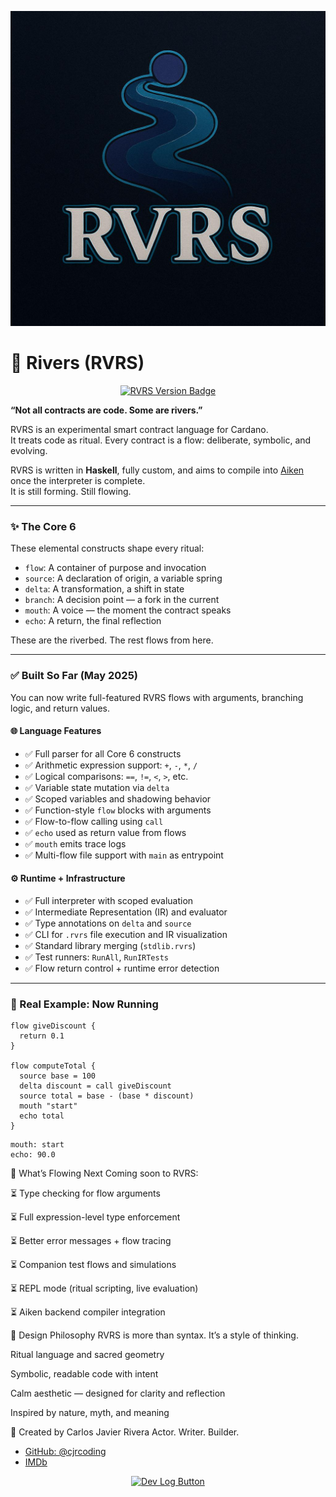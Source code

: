 <p align="center">
  <img src="https://raw.githubusercontent.com/cjrcoding/rvrs-lang/main/assets/rvrs-logo-clean.jpg" alt="RVRS Logo" width="600"/>
</p>

# 🌊 Rivers (RVRS)

<p align="center">
  <a href="#">
    <img src="https://img.shields.io/badge/Version-v0.8.4--alpha-blueviolet?style=for-the-badge" alt="RVRS Version Badge"/>
  </a>
</p>

**“Not all contracts are code. Some are rivers.”**

RVRS is an experimental smart contract language for Cardano.  
It treats code as ritual. Every contract is a flow: deliberate, symbolic, and evolving.

RVRS is written in **Haskell**, fully custom, and aims to compile into [Aiken](https://aiken-lang.org) once the interpreter is complete.  
It is still forming. Still flowing.

---

### ✨ The Core 6

These elemental constructs shape every ritual:

- `flow`: A container of purpose and invocation  
- `source`: A declaration of origin, a variable spring  
- `delta`: A transformation, a shift in state  
- `branch`: A decision point — a fork in the current  
- `mouth`: A voice — the moment the contract speaks  
- `echo`: A return, the final reflection  

These are the riverbed. The rest flows from here.

---

### ✅ Built So Far (May 2025)

You can now write full-featured RVRS flows with arguments, branching logic, and return values.

#### 🌐 Language Features
- ✅ Full parser for all Core 6 constructs  
- ✅ Arithmetic expression support: `+`, `-`, `*`, `/`  
- ✅ Logical comparisons: `==`, `!=`, `<`, `>`, etc.  
- ✅ Variable state mutation via `delta`  
- ✅ Scoped variables and shadowing behavior  
- ✅ Function-style `flow` blocks with arguments  
- ✅ Flow-to-flow calling using `call`  
- ✅ `echo` used as return value from flows  
- ✅ `mouth` emits trace logs  
- ✅ Multi-flow file support with `main` as entrypoint  

#### ⚙️ Runtime + Infrastructure
- ✅ Full interpreter with scoped evaluation  
- ✅ Intermediate Representation (IR) and evaluator  
- ✅ Type annotations on `delta` and `source`  
- ✅ CLI for `.rvrs` file execution and IR visualization  
- ✅ Standard library merging (`stdlib.rvrs`)  
- ✅ Test runners: `RunAll`, `RunIRTests`  
- ✅ Flow return control + runtime error detection

---

### 🧪 Real Example: Now Running

```rvrs
flow giveDiscount {
  return 0.1
}

flow computeTotal {
  source base = 100
  delta discount = call giveDiscount
  source total = base - (base * discount)
  mouth "start"
  echo total
}
```
```
mouth: start  
echo: 90.0
```

🔮 What’s Flowing Next
Coming soon to RVRS:

⏳ Type checking for flow arguments

⏳ Full expression-level type enforcement

⏳ Better error messages + flow tracing

⏳ Companion test flows and simulations

⏳ REPL mode (ritual scripting, live evaluation)

⏳ Aiken backend compiler integration

🎨 Design Philosophy
RVRS is more than syntax. It’s a style of thinking.

Ritual language and sacred geometry

Symbolic, readable code with intent

Calm aesthetic — designed for clarity and reflection

Inspired by nature, myth, and meaning

👤 Created by Carlos Javier Rivera
Actor. Writer. Builder.

- [GitHub: @cjrcoding](https://github.com/cjrcoding)  
- [IMDb](https://www.imdb.com/name/nm7121880/)

<p align="center"> <a href="./dev-log.md"> <img src="https://img.shields.io/badge/Dev%20Log-View%20Here-blue?style=for-the-badge" alt="Dev Log Button"/> </a> </p>
